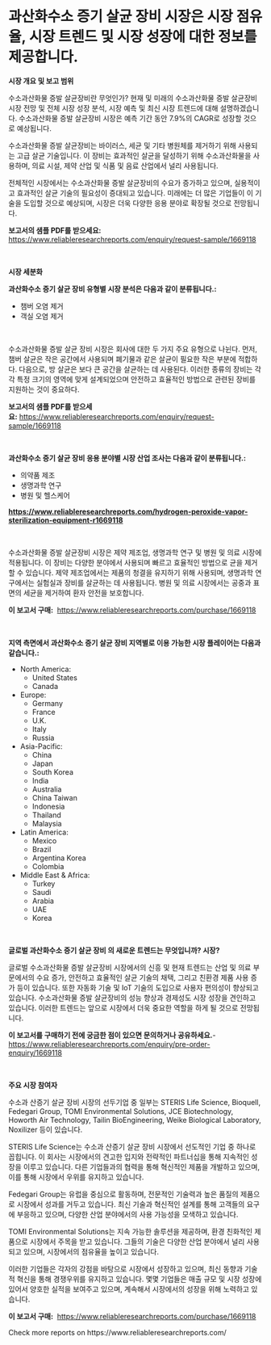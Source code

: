 <p><h1>과산화수소 증기 살균 장비 시장은 시장 점유율, 시장 트렌드 및 시장 성장에 대한 정보를 제공합니다.</h1></p><p><strong>시장 개요 및 보고 범위</strong></p>
<p><p>수소과산화물 증발 살균장비란 무엇인가? 현재 및 미래의 수소과산화물 증발 살균장비 시장 전망 및 전체 시장 성장 분석, 시장 예측 및 최신 시장 트렌드에 대해 설명하겠습니다. 수소과산화물 증발 살균장비 시장은 예측 기간 동안 7.9%의 CAGR로 성장할 것으로 예상됩니다.</p><p>수소과산화물 증발 살균장비는 바이러스, 세균 및 기타 병원체를 제거하기 위해 사용되는 고급 살균 기술입니다. 이 장비는 효과적인 살균을 달성하기 위해 수소과산화물을 사용하며, 의료 시설, 제약 산업 및 식품 및 음료 산업에서 널리 사용됩니다.</p><p>전체적인 시장에서는 수소과산화물 증발 살균장비의 수요가 증가하고 있으며, 실용적이고 효과적인 살균 기술의 필요성이 증대되고 있습니다. 미래에는 더 많은 기업들이 이 기술을 도입할 것으로 예상되며, 시장은 더욱 다양한 응용 분야로 확장될 것으로 전망됩니다.</p></p>
<p><strong>보고서의 샘플 PDF를 받으세요:</strong> <a href="https://www.reliableresearchreports.com/enquiry/request-sample/1669118">https://www.reliableresearchreports.com/enquiry/request-sample/1669118</a></p>
<p>&nbsp;</p>
<p><strong>시장 세분화</strong></p>
<p><strong>과산화수소 증기 살균 장비 유형별 시장 분석은 다음과 같이 분류됩니다.:</strong></p>
<p><ul><li>챔버 오염 제거</li><li>객실 오염 제거</li></ul></p>
<p>&nbsp;</p>
<p><p>수소과산화물 증발 살균 장비 시장은 회사에 대한 두 가지 주요 유형으로 나뉜다. 먼저, 챔버 살균은 작은 공간에서 사용되며 폐기물과 같은 살균이 필요한 작은 부분에 적합하다. 다음으로, 방 살균은 보다 큰 공간을 살균하는 데 사용된다. 이러한 종류의 장비는 각각 특정 크기의 영역에 맞게 설계되었으며 안전하고 효율적인 방법으로 관련된 장비를 지원하는 것이 중요하다.</p></p>
<p><strong>보고서의 샘플 PDF를 받으세요:</strong>&nbsp;<a href="https://www.reliableresearchreports.com/enquiry/request-sample/1669118">https://www.reliableresearchreports.com/enquiry/request-sample/1669118</a></p>
<p>&nbsp;</p>
<p><strong> 과산화수소 증기 살균 장비 응용 분야별 시장 산업 조사는 다음과 같이 분류됩니다.:</strong></p>
<p><ul><li>의약품 제조</li><li>생명과학 연구</li><li>병원 및 헬스케어</li></ul></p>
<p><strong><a href="https://www.reliableresearchreports.com/hydrogen-peroxide-vapor-sterilization-equipment-r1669118">https://www.reliableresearchreports.com/hydrogen-peroxide-vapor-sterilization-equipment-r1669118</a></strong></p>
<p>&nbsp;</p>
<p><p>수소과산화물 증발 살균장비 시장은 제약 제조업, 생명과학 연구 및 병원 및 의료 시장에 적용됩니다. 이 장비는 다양한 분야에서 사용되며 빠르고 효율적인 방법으로 균을 제거할 수 있습니다. 제약 제조업에서는 제품의 청결을 유지하기 위해 사용되며, 생명과학 연구에서는 실험실과 장비를 살균하는 데 사용됩니다. 병원 및 의료 시장에서는 공중과 표면의 세균을 제거하여 환자 안전을 보호합니다.</p></p>
<p><strong>이 보고서 구매:</strong>&nbsp; <a href="https://www.reliableresearchreports.com/purchase/1669118">https://www.reliableresearchreports.com/purchase/1669118</a></p>
<p>&nbsp;</p>
<p><strong>지역 측면에서 과산화수소 증기 살균 장비 지역별로 이용 가능한 시장 플레이어는 다음과 같습니다.:</strong></p>
<p><ul>
    <li>
        North America:
        <ul>
            <li>United States</li>
            <li>Canada</li>
        </ul>
    </li>
    <li>
        Europe:
        <ul>
            <li>Germany</li>
            <li>France</li>
            <li>U.K.</li>
            <li>Italy</li>
            <li>Russia</li>
        </ul>
    </li>
    <li>
        Asia-Pacific:
        <ul>
            <li>China</li>
            <li>Japan</li>
            <li>South Korea</li>
            <li>India</li>
            <li>Australia</li>
            <li>China Taiwan</li>
            <li>Indonesia</li>
            <li>Thailand</li>
            <li>Malaysia</li>
        </ul>
    </li>
    <li>
        Latin America:
        <ul>
            <li>Mexico</li>
            <li>Brazil</li>
            <li>Argentina Korea</li>
            <li>Colombia</li>
        </ul>
    </li>
    <li>
        Middle East & Africa:
        <ul>
            <li>Turkey</li>
            <li>Saudi</li>
            <li>Arabia</li>
            <li>UAE</li>
            <li>Korea</li>
        </ul>
    </li>
    </ul></p>
<p>&nbsp;</p>
<p><strong>글로벌 과산화수소 증기 살균 장비 의 새로운 트렌드는 무엇입니까? 시장?</strong></p>
<p><p>글로벌 수소과산화물 증발 살균장비 시장에서의 신흥 및 현재 트렌드는 산업 및 의료 부문에서의 수요 증가, 안전하고 효율적인 살균 기술의 채택, 그리고 친환경 제품 사용 증가 등이 있습니다. 또한 자동화 기술 및 IoT 기술의 도입으로 사용자 편의성이 향상되고 있습니다. 수소과산화물 증발 살균장비의 성능 향상과 경제성도 시장 성장을 견인하고 있습니다. 이러한 트렌드는 앞으로 시장에서 더욱 중요한 역할을 하게 될 것으로 전망됩니다.</p></p>
<p><strong>이 보고서를 구매하기 전에 궁금한 점이 있으면 문의하거나 공유하세요.</strong>- <a href="https://www.reliableresearchreports.com/enquiry/pre-order-enquiry/1669118">https://www.reliableresearchreports.com/enquiry/pre-order-enquiry/1669118</a></p>
<p>&nbsp;</p>
<p><strong>주요 시장 참여자</strong></p>
<p><p>수소과 산증기 살균 장비 시장의 선두기업 중 일부는 STERIS Life Science, Bioquell, Fedegari Group, TOMI Environmental Solutions, JCE Biotechnology, Howorth Air Technology, Tailin BioEngineering, Weike Biological Laboratory, Noxilizer 등이 있습니다.</p><p>STERIS Life Science는 수소과 산증기 살균 장비 시장에서 선도적인 기업 중 하나로 꼽힙니다. 이 회사는 시장에서의 견고한 입지와 전략적인 파트너십을 통해 지속적인 성장을 이루고 있습니다. 다른 기업들과의 협력을 통해 혁신적인 제품을 개발하고 있으며, 이를 통해 시장에서 우위를 유지하고 있습니다.</p><p>Fedegari Group는 유럽을 중심으로 활동하며, 전문적인 기술력과 높은 품질의 제품으로 시장에서 성과를 거두고 있습니다. 최신 기술과 혁신적인 설계를 통해 고객들의 요구에 부응하고 있으며, 다양한 산업 분야에서의 사용 가능성을 모색하고 있습니다.</p><p>TOMI Environmental Solutions는 지속 가능한 솔루션을 제공하며, 환경 친화적인 제품으로 시장에서 주목을 받고 있습니다. 그들의 기술은 다양한 산업 분야에서 널리 사용되고 있으며, 시장에서의 점유율을 높이고 있습니다.</p><p>이러한 기업들은 각자의 강점을 바탕으로 시장에서 성장하고 있으며, 최신 동향과 기술적 혁신을 통해 경쟁우위를 유지하고 있습니다. 몇몇 기업들은 매출 규모 및 시장 성장에 있어서 양호한 실적을 보여주고 있으며, 계속해서 시장에서의 성장을 위해 노력하고 있습니다.</p></p>
<p><strong>이 보고서 구매:</strong>&nbsp;&nbsp;<a href="https://www.reliableresearchreports.com/purchase/1669118">https://www.reliableresearchreports.com/purchase/1669118</a></p>
<p>Check more reports on https://www.reliableresearchreports.com/</p>